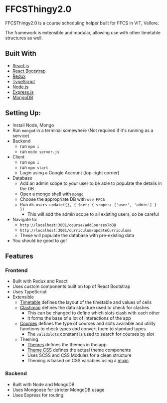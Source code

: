 # FFCSThingy2.0

FFCSThingy2.0 is a course scheduling helper built for FFCS in VIT, Vellore. 

The framework is extensible and modular, allowing use with other timetable structures as well.

## Built With
- [React.js](https://reactjs.org/)
- [React Bootstrap](https://react-bootstrap.github.io/)
- [Redux](https://redux.js.org/)
- [TypeScript](https://www.typescriptlang.org/)
- [Node.js](https://nodejs.org/)
- [Express.js](https://expressjs.com/)
- [MongoDB](https://www.mongodb.com/)

## Setting Up:
- Install Node, Mongo
- Run ```mongod``` in a terminal somewhere (Not required if it's running as a service)
- Backend
  - run ```npm i```
  - run ```node server.js```
- Client
  - run ```npm i```
  - run ```npm start```
  - Login using a Google Account (top-right corner)
- Database
  - Add an admin scope to your user to be able to populate the details in the DB
  - Open a mongo shell with ```mongo```
  - Choose the appropriate DB with ```use FFCS```
  - Run ```db.users.update({}, { $set: { scopes: ['user', 'admin'] } })```
    - This will add the admin scope to all existing users, so be careful
- Navigate to: 
	-  ```http://localhost:3001/course/addCoursesToDB```    
    -  ```http://localhost:3001/curriculum/updateCurriculums```
    -  These will populate the database with pre-existing data
 -  You should be good to go!

## Features
### Frontend
- Built with Redux and React
- Uses custom components built on top of React Bootstrap
- Uses TypeScript
- Extensible
  - [Timetable](/client/src/constants/Timetable.js) defines the layout of the timetable and values of cells
  - [Clashmap](/client/src/constants/ClashMap.ts) defines the data structure used to check for clashes
    - This can be changed to define which slots clash with each other
    - It forms the base of a lot of interactions of the app
  - [Courses](/client/src/constants/Courses.js) defines the type of courses and slots available and utility functions to check types and convert them to standard types
    - The ```validSlots``` constant is used to search for courses by slot
  - Theming
    - [Themes](/client/src/constants/Themes.ts) defines the themes in the app
    - [Theme CSS](/client/src/css/constants/_colorPalette.scss) defines the actual theme components
    - Uses SCSS and CSS Modules for a clean structure
    - Theming is based on CSS variables using a [mixin](/client/src/css/utilities/_mixins.scss)

### Backend
- Built with Node and MongoDB
- Uses Mongoose for stricter MongoDB usage
- Uses Express for routing
